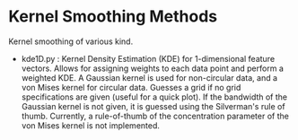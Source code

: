 # Kernel Smoothing Methods

Kernel smoothing of various kind.

* kde1D.py : Kernel Density Estimation (KDE) for 1-dimensional feature vectors. Allows for assigning weights to each data point and 
perform a weighted KDE. A Gaussian kernel is used for non-circular data, and a von Mises kernel for circular data. Guesses a grid if
no grid specifications are given (useful for a quick plot). If the bandwidth of the Gaussian kernel is not given, it is guessed using
the Silverman's rule of thumb. Currently, a rule-of-thumb of the concentration parameter of the von Mises kernel is not implemented.

